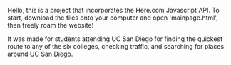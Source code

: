 Hello, this is a project that incorporates the Here.com Javascript API.
To start, download the files onto your computer and open 'mainpage.html', then
freely roam the website!

It was made for students attending UC San Diego for finding the quickest
route to any of the six colleges, checking traffic, and searching for places
around UC San Diego. 
